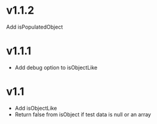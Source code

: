 # v1.1.2  
Add isPopulatedObject  

# v1.1.1  
* Add debug option to isObjectLike  

# v1.1  
* Add isObjectLike  
* Return false from isObject if test data is null or an array  